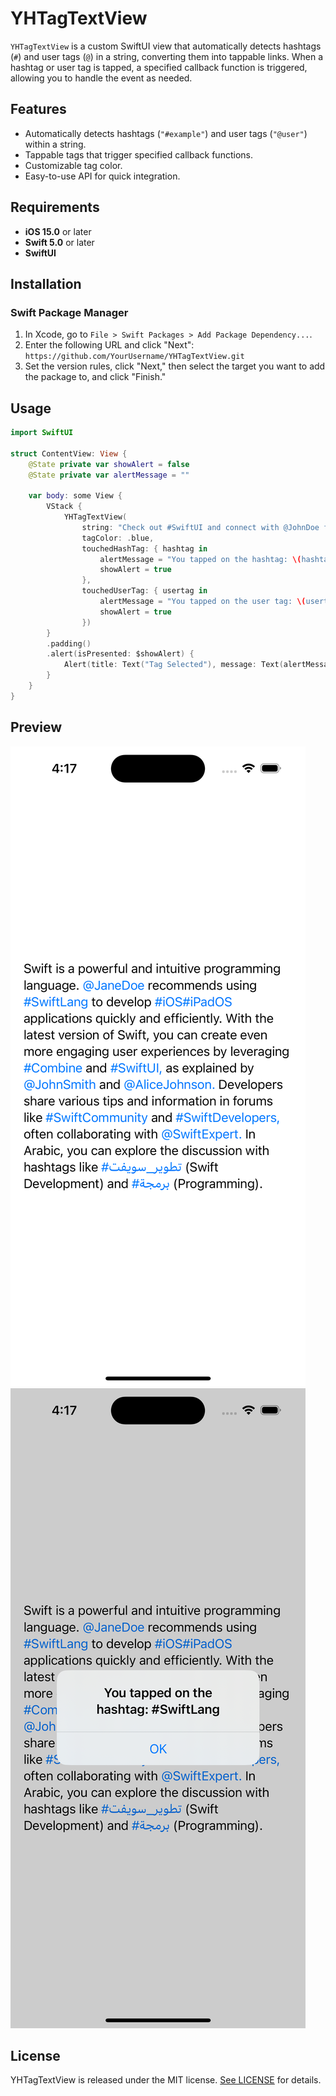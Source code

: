 # YHTagTextView

`YHTagTextView` is a custom SwiftUI view that automatically detects hashtags (`#`) and user tags (`@`) in a string, converting them into tappable links. When a hashtag or user tag is tapped, a specified callback function is triggered, allowing you to handle the event as needed.

## Features

- Automatically detects hashtags (`"#example"`) and user tags (`"@user"`) within a string.
- Tappable tags that trigger specified callback functions.
- Customizable tag color.
- Easy-to-use API for quick integration.

## Requirements

- **iOS 15.0** or later
- **Swift 5.0** or later
- **SwiftUI**

## Installation

### Swift Package Manager

1. In Xcode, go to `File > Swift Packages > Add Package Dependency...`.
2. Enter the following URL and click "Next":
`https://github.com/YourUsername/YHTagTextView.git`   
3. Set the version rules, click "Next," then select the target you want to add the package to, and click "Finish."

## Usage

```swift
import SwiftUI

struct ContentView: View {
    @State private var showAlert = false
    @State private var alertMessage = ""

    var body: some View {
        VStack {
            YHTagTextView(
                string: "Check out #SwiftUI and connect with @JohnDoe for more details!",
                tagColor: .blue,
                touchedHashTag: { hashtag in
                    alertMessage = "You tapped on the hashtag: \(hashtag)"
                    showAlert = true
                },
                touchedUserTag: { usertag in
                    alertMessage = "You tapped on the user tag: \(usertag)"
                    showAlert = true
                })
        }
        .padding()
        .alert(isPresented: $showAlert) {
            Alert(title: Text("Tag Selected"), message: Text(alertMessage), dismissButton: .default(Text("OK")))
        }
    }
}
```

## Preview
![Preview1](https://raw.githubusercontent.com/yonghwinam/YHTagTextView/main/Example/Example/Preview%20Content/Preview%20Assets.xcassets/preview_001.imageset/preview_001.png)![Preview2](https://raw.githubusercontent.com/yonghwinam/YHTagTextView/main/Example/Example/Preview%20Content/Preview%20Assets.xcassets/preview_002.imageset/preview_002.png)

## License

YHTagTextView is released under the MIT license. [See LICENSE](https://github.com/yonghwinam/YHTagTextView/blob/main/LICENSE) for details.
